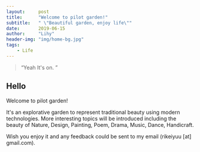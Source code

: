 ```yaml
---
layout:     post
title:      "Welcome to pilot garden!"
subtitle:   " \"Beautiful garden, enjoy life\""
date:       2019-06-15
author:     "Lihy"
header-img: "img/home-bg.jpg"
tags:
    - Life
---
```


> “Yeah It's on. ”


## Hello

Welcome to pilot garden!

It's an explorative garden to represent traditional beauty using modern technologies. More interesting topics will be introduced including the beauty of Nature, Design, Painting, Poem, Drama, Music, Dance, Handicraft.

Wish you enjoy it and any feedback could be sent to my email (rikeiyuu [at] gmail.com).

